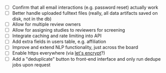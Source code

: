 - [ ] Confirm that all email interactions (e.g. password reset) actually work
- [ ] Better handle uploaded fulltext files (really, all data artifacts saved on disk, not in the db)
- [ ] Allow for multiple review owners
- [ ] Allow for assigning studies to reviewers for screening
- [ ] Integrate caching and rate limiting into API
- [ ] Add extra fields in users table, e.g. affiliation
- [ ] Improve and extend NLP functionality, just across the board
- [ ] Enable https everywhere (via [let's encrypt](https://letsencrypt.org/)?)
- [ ] Add a "deduplicate" button to front-end interface and only run dedupe jobs upon request
